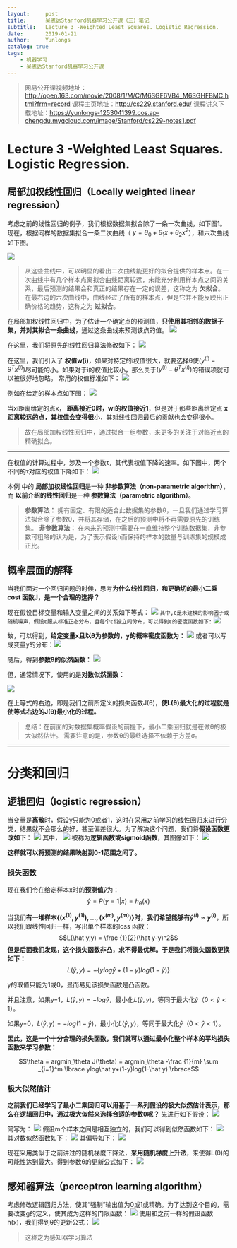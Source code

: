 ```yaml
---
layout:     post
title:      吴恩达Stanford机器学习公开课（三）笔记
subtitle:   Lecture 3 -Weighted Least Squares. Logistic Regression. 
date:       2019-01-21
author:     Yunlongs
catalog: true
tags:
    - 机器学习
    - 吴恩达Stanford机器学习公开课
---
```


>网易公开课视频地址：http://open.163.com/movie/2008/1/M/C/M6SGF6VB4_M6SGHFBMC.html?frm=record
课程主页地址：http://cs229.stanford.edu/
课程讲义下载地址：https://yunlongs-1253041399.cos.ap-chengdu.myqcloud.com/image/Stanford/cs229-notes1.pdf

#  Lecture 3 -Weighted Least Squares. Logistic Regression. 
## 局部加权线性回归（Locally weighted linear regression）
考虑之前的线性回归的例子，我们根据数据集拟合除了一条一次曲线，如下图1。现在，根据同样的数据集拟合一条二次曲线（ $y = θ_0 + θ_1x + θ_2x^2$），和六次曲线如下图。

![](https://yunlongs-1253041399.cos.ap-chengdu.myqcloud.com/image/Stanford/lecture-3-1.jpg)

>从这些曲线中，可以明显的看出二次曲线能更好的拟合提供的样本点。在一次曲线中有几个样本点离拟合曲线距离较远，未能充分利用样本点之间的关系，最后预测的结果会和真正的结果存在一定的误差，这称之为 **欠拟合**。在最右边的六次曲线中，曲线经过了所有的样本点，但是它并不能反映出正确价格的趋势，这称之为 **过拟合**。


在局部加权线性回归中，为了估计一个确定点的预测值，**只使用其相邻的数据子集，并对其拟合一条曲线**，通过这条曲线来预测该点的值。
![](https://yunlongs-1253041399.cos.ap-chengdu.myqcloud.com/image/Stanford/lecture-3-5.jpg)


在这里，我们将原先的线性回归算法修改如下：
![](https://yunlongs-1253041399.cos.ap-chengdu.myqcloud.com/image/Stanford/lecture-3-2.jpg)

在这里，我们引入了 **权值w(i)**，如果对特定的i权值很大，就要选择θ使$(y^{(i)}-θ^Tx^{(i)})$尽可能的小。如果对于i的权值比较小，那么关于$(y^{(i)}-θ^Tx^{(i)})$的错误项就可以被很好地忽略。
常用的权值标准如下：
![](https://yunlongs-1253041399.cos.ap-chengdu.myqcloud.com/image/Stanford/lecture-3-4.jpg)

例如在给定的样本点如下图：
![](https://yunlongs-1253041399.cos.ap-chengdu.myqcloud.com/image/Stanford/lecture-3-6.jpg)

当xi距离给定的点x， **距离接近0时，wi的权值接近1**，但是对于那些距离给定点 **x距离较远的点，其权值会变得很小**，其对线性回归最后的贡献也会变得很小。
>故在局部加权线性回归中，通过拟合一组参数，来更多的关注于对临近点的精确拟合。

----
在权值的计算过程中，涉及一个参数τ，其代表权值下降的速率。如下图中，两个不同的τ对应的权值下降如下：
![](https://yunlongs-1253041399.cos.ap-chengdu.myqcloud.com/image/Stanford/lecture-3-7.jpg)


本例 中的 **局部加权线性回归**是一种 **非参数算法（non-parametric algorithm）**，而 **以前介绍的线性回归**是一种 **参数算法（parametric algorithm）**。
> **参数算法：** 拥有固定、有限的适合此数据集的参数θ，一旦我们通过学习算法拟合除了参数θ，并将其存储，在之后的预测中将不再需要原先的训练集。
>**非参数算法：** 在未来的预测中需要在一直维持整个训练数据集，非参数可粗略的认为是，为了表示假设h而保持的样本的数量与训练集的规模成正比。

## 概率层面的解释
当我们面对一个回归问题的时候，思考**为什么线性回归，和更确切的最小二乘 cost 函数J，是一个合理的选择？**

现在假设目标变量和输入变量之间的关系如下等式：
![](https://yunlongs-1253041399.cos.ap-chengdu.myqcloud.com/image/Stanford/lecture-3-8.jpg)
`其中,ε是未建模的影响因子或随机噪声，假设ε服从标准正态分布，且每个εi独立同分布，可以得到ε的密度函数如下:`
![](https://yunlongs-1253041399.cos.ap-chengdu.myqcloud.com/image/Stanford/lecture-3-9.jpg)

故，可以得到，**给定变量x且以θ为参数的，y的概率密度函数为：**
![](https://yunlongs-1253041399.cos.ap-chengdu.myqcloud.com/image/Stanford/lecture-3-10.jpg)
或者可以写成变量y的分布：![](https://yunlongs-1253041399.cos.ap-chengdu.myqcloud.com/image/Stanford/lecture-3-11.jpg)

随后，得到**参数θ的似然函数：**
![](https://yunlongs-1253041399.cos.ap-chengdu.myqcloud.com/image/Stanford/lecture-3-12.jpg)

但，通常情况下，使用的是**对数似然函数：**

![](https://yunlongs-1253041399.cos.ap-chengdu.myqcloud.com/image/Stanford/lecture-3-13.jpg)

在上等式的右边，即是我们之前所定义的损失函数J(θ)，**使L(θ)最大化的过程就是使等式右边的J(θ)最小化的过程。**
>总结：在前面的对数据集概率假设的前提下，最小二乘回归就是在做θ的极大似然估计。
需要注意的是，参数θ的最终选择不依赖于方差σ。

----
# 分类和回归
## 逻辑回归（logistic regression）
当变量是**离散**时，假设y只能为0或者1，这时在采用之前学习的线性回归来进行分类，结果就不会那么的好，甚至偏差很大。为了解决这个问题，我们将**假设函数更改如下**：
![](https://yunlongs-1253041399.cos.ap-chengdu.myqcloud.com/image/Stanford/lecture-3-14.jpg)
其中，
![](https://yunlongs-1253041399.cos.ap-chengdu.myqcloud.com/image/Stanford/lecture-3-15.jpg)
被称为**逻辑函数或sigmoid函数**，其图像如下：
![](https://yunlongs-1253041399.cos.ap-chengdu.myqcloud.com/image/Stanford/lecture-3-16.jpg)

**这样就可以将预测的结果映射到0-1范围之间了。**

### 损失函数
现在我们令在给定样本x时的**预测值**$\hat y$为：
$$\hat y = P(y=1|x) = h_\theta(x)$$

当我们**有一堆样本$\lbrace (x^{(1)},y^{(1)}),...,(x^{(m)},y^{(m)}) \rbrace$时，我们希望能够有$\hat{y}^{(i)} \approx y^{(i)}$**，所以我们跟线性回归一样，写出单个样本的loss 函数：
$$L(\hat y,y) = \frac {1}{2}(\hat y-y)^2$$
**但是后面我们发现，这个损失函数非凸，求不得最优解。于是我们将损失函数更换如下：**
$$L(\hat y,y)=-\lbrace ylog\hat y+(1-y)log(1-\hat y) \rbrace$$

y的取值只能为1或0，显而易见该损失函数是凸函数。

并且注意，如果y=1，$L(\hat y,y) = -log\hat y$，最小化$L(\hat y,y)$，等同于最大化$\hat y （0<\hat y<1）$。

如果y=0，$L(\hat y,y)= -log(1-\hat y)$，最小化$L(\hat y,y)$，等同于最大化$\hat y （0<\hat y<1）$。

**因此，这是一个十分合理的损失函数，我们就可以通过最小化整个样本的平均损失函数来学习参数：**

$$\theta = argmin_\theta J(\theta) = argmin_\theta -\frac {1}{m} \sum _{i=1}^m \lbrace ylog\hat y+(1-y)log(1-\hat y) \rbrace$$


### 极大似然估计
**之前我们已经学习了最小二乘回归可以用基于一系列假设的极大似然估计表示，那么在逻辑回归中，通过极大似然来选择合适的参数θ呢？**
先进行如下假设：
![](https://yunlongs-1253041399.cos.ap-chengdu.myqcloud.com/image/Stanford/lecture-3-17.jpg)

简写为：
![](https://yunlongs-1253041399.cos.ap-chengdu.myqcloud.com/image/Stanford/lecture-3-18.jpg)
假设m个样本之间是相互独立的，我们可以得到似然函数如下：
![](https://yunlongs-1253041399.cos.ap-chengdu.myqcloud.com/image/Stanford/lecture-3-25.jpg)
其对数似然函数如下：
![](https://yunlongs-1253041399.cos.ap-chengdu.myqcloud.com/image/Stanford/lecture-3-19.jpg)
其偏导如下：
![](https://yunlongs-1253041399.cos.ap-chengdu.myqcloud.com/image/Stanford/lecture-3-20.jpg)

现在采用类似于之前讲过的随机梯度下降法，**采用随机梯度上升法**，来使得L(θ)的可能性达到最大。得到参数θ的更新公式如下：
![](https://yunlongs-1253041399.cos.ap-chengdu.myqcloud.com/image/Stanford/lecture-3-22.jpg)


## 感知器算法（perceptron learning algorithm）
考虑修改逻辑回归方法，使其“强制”输出值为0或1或精确。为了达到这个目的，需要改变g的定义，使其成为这样的门限函数：
![](https://yunlongs-1253041399.cos.ap-chengdu.myqcloud.com/image/Stanford/lecture-3-23.jpg)
使用和之前一样的假设函数h(x)，我们得到θ的更新公式：
![](https://yunlongs-1253041399.cos.ap-chengdu.myqcloud.com/image/Stanford/lecture-3-24.jpg)
>这称之为感知器学习算法